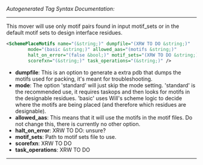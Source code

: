 _Autogenerated Tag Syntax Documentation:_

---
This mover will use only motif pairs found in input motif_sets or in the default motif sets to design interface residues.

```xml
<SchemePlaceMotifs name="(&string;)" dumpfile="(XRW TO DO &string;)"
        mode="(basic &string;)" allowed_aas="(motifs &string;)"
        halt_on_error="(false &bool;)" motif_sets="(XRW TO DO &string;)"
        scorefxn="(&string;)" task_operations="(&string;)" />
```

-   **dumpfile**: This is an option to generate a extra pdb that dumps the motifs used for packing, it's meant for troubleshooting.
-   **mode**: The option 'standard' will just skip the mode setting. 'standard' is the recommended use, it requires taskops and then looks for motifs in the designable residues. 'basic' uses Will's scheme logic to decide where the motifs are being placed (and therefore which residues are designable).
-   **allowed_aas**: This means that it will use the motifs in the motif files. Do not change this, there is currently no other option.
-   **halt_on_error**: XRW TO DO: unsure?
-   **motif_sets**: Path to motif sets file to use.
-   **scorefxn**: XRW TO DO
-   **task_operations**: XRW TO DO

---
